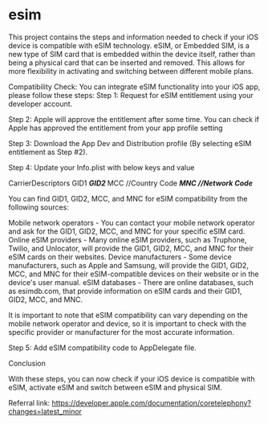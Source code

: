 # esim

This project contains the steps and information needed to check if your iOS device
is compatible with eSIM technology. eSIM, or Embedded SIM, is a new type of SIM card that is
embedded within the device itself, rather than being a physical card that can be inserted and removed.
This allows for more flexibility in activating and switching between different mobile plans.

Compatibility Check:
You can integrate eSIM functionality into your iOS app, please follow these steps:
Step 1:
Request for eSIM entitlement using your developer account.

Step 2:
Apple will approve the entitlement after some time. You can check if Apple has approved the entitlement from your app profile setting

Step 3:
Download the App Dev and Distribution profile (By selecting eSIM entitlement as Step #2).

Step 4:
Update your Info.plist with below keys and value

<key>CarrierDescriptors</key>
<array>
<dict>
<key>GID1</key>
<string>***</string>
<key>GID2</key>
<string>***</string>
<key>MCC</key> //Country Code
<string>***</string>
<key>MNC</key> //Network Code
<string>***</string>
</dict>
</array>

You can find GID1, GID2, MCC, and MNC for eSIM compatibility from the following sources:

Mobile network operators - You can contact your mobile network operator and ask for the GID1, GID2, MCC, and MNC for your specific eSIM card.
Online eSIM providers - Many online eSIM providers, such as Truphone, Twilio, and Unlocator, will provide the GID1, GID2, MCC, and MNC for their eSIM cards on their websites.
Device manufacturers - Some device manufacturers, such as Apple and Samsung, will provide the GID1, GID2, MCC, and MNC for their eSIM-compatible devices on their website or in the device's user manual.
eSIM databases - There are online databases, such as esimdb.com, that provide information on eSIM cards and their GID1, GID2, MCC, and MNC.

It is important to note that eSIM compatibility can vary depending on the mobile network operator
and device, so it is important to check with the specific provider or manufacturer for the most
accurate information.

Step 5:
Add eSIM compatibility code to AppDelegate file.


Conclusion

With these steps, you can now check if your iOS device is compatible with eSIM,
activate eSIM and switch between eSIM and physical SIM.

Referral link:
https://developer.apple.com/documentation/coretelephony?changes=latest_minor


